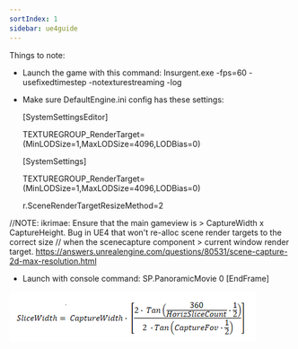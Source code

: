 ```yaml
---
sortIndex: 1
sidebar: ue4guide
---
```


Things to note:

- Launch the game with this command: Insurgent.exe -fps=60 -usefixedtimestep -notexturestreaming -log

- Make sure DefaultEngine.ini config has these settings:

   [SystemSettingsEditor]

   TEXTUREGROUP_RenderTarget=(MinLODSize=1,MaxLODSize=4096,LODBias=0)

  [SystemSettings]

  TEXTUREGROUP_RenderTarget=(MinLODSize=1,MaxLODSize=4096,LODBias=0)

  r.SceneRenderTargetResizeMethod=2

//NOTE: ikrimae: Ensure that the main gameview is > CaptureWidth x CaptureHeight. Bug in UE4 that won't re-alloc scene render targets to the correct size
//               when the scenecapture component > current window render target. <https://answers.unrealengine.com/questions/80531/scene-capture-2d-max-resolution.html>

- Launch with console command: SP.PanoramicMovie 0 \[EndFrame]

![](../_assets/stereo-capture-plugin.PNG)
